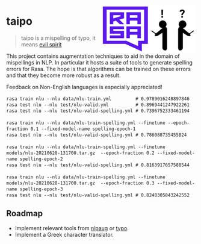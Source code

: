 <img src="icon.png" width="125" height="125" align="right" /> <img src="logo.svg" width=125 height=125 align="right">

# taipo

> taipo is a mispelling of typo, it means [evil spirit](https://en.wiktionary.org/wiki/taipo)

This project contains augmentation techniques to aid in the domain of mispellings
in NLP. In particular it hosts a suite of tools to generate spelling errors for Rasa.
The hope is that algorithms can be trained on these errors and that they become
more robust as a result.

Feedback on Non-English languages is especially appreciated!

```
rasa train nlu --nlu data/nlu-train.yml         # 0.9789016248897846
rasa test nlu --nlu test/nlu-valid.yml          # 0.8969441247922261
rasa test nlu --nlu test/nlu-valid-spelling.yml # 0.7396752333461194

rasa train nlu --nlu data/nlu-train-spelling.yml --finetune --epoch-fraction 0.1 --fixed-model-name spelling-epoch-1
rasa test nlu --nlu test/nlu-valid-spelling.yml # 0.786088735455824

rasa train nlu --nlu data/nlu-train-spelling.yml --finetune models/nlu-20210628-131700.tar.gz  --epoch-fraction 0.2 --fixed-model-name spelling-epoch-2
rasa test nlu --nlu test/nlu-valid-spelling.yml # 0.8163917657588544

rasa train nlu --nlu data/nlu-train-spelling.yml --finetune models/nlu-20210628-131700.tar.gz  --epoch-fraction 0.3 --fixed-model-name spelling-epoch-3
rasa test nlu --nlu test/nlu-valid-spelling.yml # 0.8248305843242552
```

## Roadmap

- Implement relevant tools from [nlpaug](https://github.com/makcedward/nlpaug) or [typo](https://pypi.org/project/typo/).
- Implement a Greek character translator.
